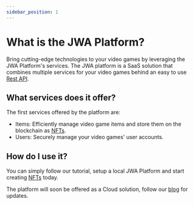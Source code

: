 ```yaml
---
sidebar_position: 1
---
```


# What is the JWA Platform?

Bring cutting-edge technologies to your video games by leveraging the JWA Platform's services.
The JWA platform is a SaaS solution that combines multiple services for your video games behind an easy to use [Rest API](https://en.wikipedia.org/wiki/Representational_state_transfer).

## What services does it offer?

The first services offered by the platform are:

- Items: Efficiently manage video game items and store them on the blockchain as [NFTs](https://en.wikipedia.org/wiki/Non-fungible_token).
- Users: Securely manage your video games' user accounts.

## How do I use it?

You can simply follow our tutorial, setup a local JWA Platform and start creating [NFTs](https://en.wikipedia.org/wiki/Non-fungible_token) today.

The platform will soon be offered as a Cloud solution, follow our [blog](/blog) for updates.
